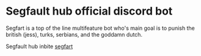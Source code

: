 # Segfault hub official discord bot

Segfart is a top of the line multifeature bot who's main goal is to punish the british (jess), turks, serbians, and the goddamn dutch. 

Segfault hub inbite [segfart](https://discord.com/invite/qZKy3kUaSu)
